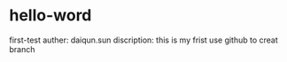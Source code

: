 # hello-word
first-test
auther: daiqun.sun
discription: 
  this is my frist use github to creat branch
